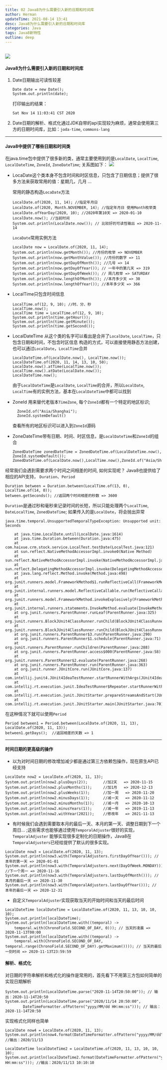 ```yaml
---
title: 02 Java8为什么需要引入新的日期和时间库
author: Herman
updateTime: 2021-08-14 13:41
desc: Java8为什么需要引入新的日期和时间库
categories: Java
tags: Java8新特性
outline: deep
---
```


![](https://cdn.jsdelivr.net/gh/silently9527/images/3970086690-5fafd0c6e2df8_articlex)
---- 

#### Java8为什么需要引入新的日期和时间库

1. Date日期输出可读性较差
    ```
    Date date = new Date();
    System.out.println(date);
    ```
    打印输出的结果：
    ```
    Sat Nov 14 11:03:41 CST 2020
    ```
2. Date日期的解析、格式化通过JDK自带的api实现较为麻烦，通常会使用第三方的日期时间库，比如：`joda-time`, `commons-lang`

----

#### Java8中提供了哪些日期和时间类
在java.time包中提供了很多新的类，通常主要使用到的是`LocalDate`, `LocalTime`, `LocalDateTime`, `ZoneId`, `ZoneDateTime`; 关系图如下：
![](https://cdn.jsdelivr.net/gh/silently9527/images/1999023484-5faf611315cae_articlex)


- LocaDate这个类本身不包含时间和时区信息，只包含了日期信息；提供了很多方法来获取常用的值：星期几，几月 ...
   
   常用的静态构造`LocaDate`方法
    ```
    LocalDate.of(2020, 11, 14); //指定年月日
    LocalDate.of(2020, Month.NOVEMBER, 14); //指定年月日 使用Month枚举类
    LocalDate.ofYearDay(2020, 10); //2020年第10天 => 2020-01-10
    LocalDate.now(); //当前时间
    System.out.println(LocalDate.now()); // 比较好的可读性输出 => 2020-11-14
    ```
   
   `LocaDate`常用实例方法
    ```
    LocalDate now = LocalDate.of(2020, 11, 14);
    System.out.println(now.getMonth()); //月份的枚举 => NOVEMBER
    System.out.println(now.getMonthValue()); //月份的数字 => 11
    System.out.println(now.getDayOfMonth()); //几号 => 14
    System.out.println(now.getDayOfYear()); // 一年中的第几天 => 319
    System.out.println(now.getDayOfWeek()); // 周几枚举 => SATURDAY
    System.out.println(now.lengthOfMonth()); //本月多少天 => 30
    System.out.println(now.lengthOfYear()); //本年多少天 => 366
    ```

- LocalTime只包含时间信息
    ```
    LocalTime.of(12, 9, 10); //时、分、秒
    LocalTime.now();
    LocalTime time = LocalTime.of(12, 9, 10);
    System.out.println(time.getHour());
    System.out.println(time.getMinute());
    System.out.println(time.getSecond());
    ```
- LocalDateTime 从这个类的名字可以看出是合并了`LocalDate`, `LocalTime`，只包含日期和时间，不包含时区信息
    构造的方式，可以直接使用静态方法创建，也可以通过`LocalDate`，`LocalTime`合并
    ```
    LocalDateTime.of(LocalDate.now(), LocalTime.now());
    LocalDateTime.of(2020, 11, 14, 13, 10, 50);
    LocalDate.now().atTime(LocalTime.now());
    LocalTime.now().atDate(LocalDate.now());
    LocalDateTime.now();
    ```
    由于`LocalDateTime`是`LocalDate`, `LocalTime`的合并，所以`LocalDate`, `LocalTime`有的实例方法，基本在`LocalDateTime`中都可以找到
    
- ZoneId 用来替代老版本`TimeZone`, 每个`ZoneId`都有一个特定的地区标识;
    ```
      ZoneId.of("Asia/Shanghai");
      ZoneId.systemDefault()
    ```
    查看所有的地区标识可以进入到`ZoneId`源码

- ZoneDateTime带有日期、时间、时区信息，是`LocalDateTime`和`ZoneId`的组合
    ```
    ZonedDateTime zonedDateTime = ZonedDateTime.of(LocalDateTime.now(), ZoneId.systemDefault());
    ZonedDateTime.of(LocalDate.now(),LocalTime.now(),ZoneId.of("Asia/Shanghai"));
    ```

经常我们会遇到需要求两个时间之间相差的时间, 如何实现呢？
Java8也提供给了相应的API支持， `Duration`、`Period`
```
Duration between = Duration.between(LocalTime.of(13, 0), LocalTime.of(14, 0)); 
between.getSeconds(); //返回两个时间相差的秒数 => 3600
```
`Duration`是通过秒和毫秒来记录时间的长短，所以只能处理两个`LocalTime`, `DateLocalTime`, `ZonedDateTime`; 如果传入的是`LocalDate`，将会抛出异常
```
java.time.temporal.UnsupportedTemporalTypeException: Unsupported unit: Seconds

	at java.time.LocalDate.until(LocalDate.java:1614)
	at java.time.Duration.between(Duration.java:475)
	at com.haixue.crm.stock.service.LocalTest.testDate(LocalTest.java:121)
	at sun.reflect.NativeMethodAccessorImpl.invoke0(Native Method)
	at sun.reflect.NativeMethodAccessorImpl.invoke(NativeMethodAccessorImpl.java:62)
	at sun.reflect.DelegatingMethodAccessorImpl.invoke(DelegatingMethodAccessorImpl.java:43)
	at java.lang.reflect.Method.invoke(Method.java:498)
	at org.junit.runners.model.FrameworkMethod$1.runReflectiveCall(FrameworkMethod.java:50)
	at org.junit.internal.runners.model.ReflectiveCallable.run(ReflectiveCallable.java:12)
	at org.junit.runners.model.FrameworkMethod.invokeExplosively(FrameworkMethod.java:47)
	at org.junit.internal.runners.statements.InvokeMethod.evaluate(InvokeMethod.java:17)
	at org.junit.runners.ParentRunner.runLeaf(ParentRunner.java:325)
	at org.junit.runners.BlockJUnit4ClassRunner.runChild(BlockJUnit4ClassRunner.java:78)
	at org.junit.runners.BlockJUnit4ClassRunner.runChild(BlockJUnit4ClassRunner.java:57)
	at org.junit.runners.ParentRunner$3.run(ParentRunner.java:290)
	at org.junit.runners.ParentRunner$1.schedule(ParentRunner.java:71)
	at org.junit.runners.ParentRunner.runChildren(ParentRunner.java:288)
	at org.junit.runners.ParentRunner.access$000(ParentRunner.java:58)
	at org.junit.runners.ParentRunner$2.evaluate(ParentRunner.java:268)
	at org.junit.runners.ParentRunner.run(ParentRunner.java:363)
	at org.junit.runner.JUnitCore.run(JUnitCore.java:137)
	at com.intellij.junit4.JUnit4IdeaTestRunner.startRunnerWithArgs(JUnit4IdeaTestRunner.java:68)
	at com.intellij.rt.execution.junit.IdeaTestRunner$Repeater.startRunnerWithArgs(IdeaTestRunner.java:47)
	at com.intellij.rt.execution.junit.JUnitStarter.prepareStreamsAndStart(JUnitStarter.java:242)
	at com.intellij.rt.execution.junit.JUnitStarter.main(JUnitStarter.java:70)
```

在这种情况下就可以使用`Period`
```
Period between1 = Period.between(LocalDate.of(2020, 11, 13), LocalDate.of(2020, 11, 13));
between1.getDays();  //返回相差的天数 => 1
```

---

#### 时间日期的更高级的操作
- 以为对时间日期的修改增加减少都是通过第三方依赖包操作，现在原生API已经支持

```
LocalDate now2 = LocalDate.of(2020, 11, 13);
System.out.println(now2.plusDays(2));       //加2天   => 2020-11-15
System.out.println(now2.plusMonths(1));     //加1月   => 2020-12-13
System.out.println(now2.plusWeeks(1));      //加一周   => 2020-11-20
System.out.println(now2.minusDays(1));      //减一天   => 2020-11-12
System.out.println(now2.minusMonths(1));    //减一月   => 2020-10-13
System.out.println(now2.minusYears(1));     //减一年   => 2019-11-13
System.out.println(now2.withYear(2021));    //修改年   => 2021-11-13
```

- 有时候我们会遇到需要取本月的最后一天、本月的第一天、调整日期到下一个周日... ;这些需求也能够通过使用`TemporalAdjuster`很好的实现，`TemporalAdjuster` 能够实现很多定制化的日期操作，Java8在`TemporalAdjusters`已经给提供了默认的很多实现。
```
LocalDate now3 = LocalDate.of(2020, 11, 13);
System.out.println(now3.with(TemporalAdjusters.firstDayOfYear())); // 本年的第一天 => 2020-01-01
System.out.println(now3.with(TemporalAdjusters.next(DayOfWeek.MONDAY))); //下一个周一 => 2020-11-16
System.out.println(now3.with(TemporalAdjusters.lastDayOfMonth())); // 本月的最后一天 => 2020-11-30
System.out.println(now3.with(TemporalAdjusters.lastDayOfYear())); // 本年的最后一天 => 2020-12-31
```

- 自定义`TemporalAdjuster`实现获取当天的开始时间和当天的最后时间

```
LocalDateTime localDateTime = LocalDateTime.of(2020, 11, 13, 10, 10, 10);
System.out.println(localDateTime);
System.out.println(localDateTime.with((temporal) -> 
    temporal.with(ChronoField.SECOND_OF_DAY, 0))); // 当天的凌晨 => 2020-11-13T00:00
System.out.println(localDateTime.with((temporal) ->
    temporal.with(ChronoField.SECOND_OF_DAY, temporal.range(ChronoField.SECOND_OF_DAY).getMaximum()))); // 当天的最后一刻时间 => 2020-11-13T23:59:59
```

#### 解析、格式化
对日期的字符串解析和格式化的操作是常用的，首先看下不用第三方包如何简单的实现日期解析
```
System.out.println(LocalDateTime.parse("2020-11-14T20:50:00")); // 输出：2020-11-14T20:50
System.out.println(LocalDateTime.parse("2020/11/14 20:50:00",
        DateTimeFormatter.ofPattern("yyyy/MM/dd HH:mm:ss"))); // 输出：2020-11-14T20:50
```

实现格式化同样也简单
```
LocalDate now4 = LocalDate.of(2020, 11, 13);
System.out.println(now4.format(DateTimeFormatter.ofPattern("yyyy/MM/dd"))); //输出：2020/11/13

LocalDateTime localDateTime2 = LocalDateTime.of(2020, 11, 13, 10, 10, 10);
System.out.println(localDateTime2.format(DateTimeFormatter.ofPattern("yyyy/MM/dd HH:mm:ss"))); //输出：2020/11/13 10:10:10
```
